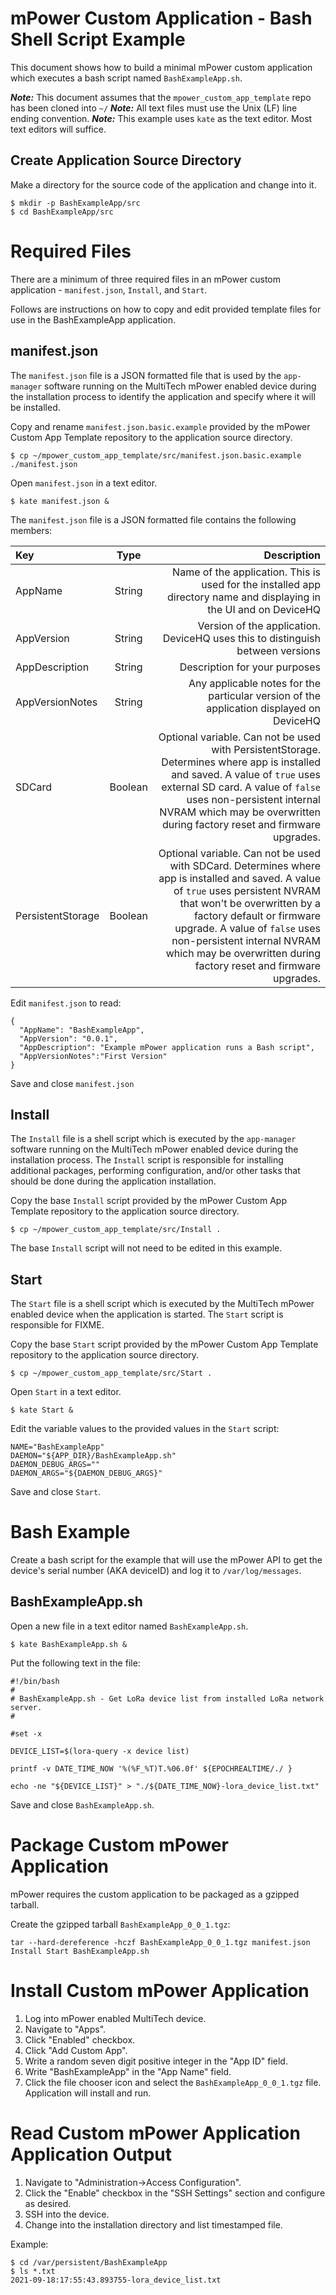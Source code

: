 # mPower Custom Application - Bash Shell Script Example

This document shows how to build a minimal mPower custom application which executes a bash script named `BashExampleApp.sh`.

**_Note:_** This document assumes that the `mpower_custom_app_template` repo has been cloned into `~/`
**_Note:_** All text files must use the Unix (LF) line ending convention.
**_Note:_** This example uses `kate` as the text editor. Most text editors will suffice.

## Create Application Source Directory

Make a directory for the source code of the application and change into it.

```
$ mkdir -p BashExampleApp/src
$ cd BashExampleApp/src
```

# Required Files

There are a minimum of three required files in an mPower custom application - `manifest.json`, `Install`, and `Start`. 

Follows are instructions on how to copy and edit provided template files for use in the BashExampleApp application.

## manifest.json

The `manifest.json` file is a JSON formatted file that is used by the `app-manager` software running on the MultiTech mPower enabled device during the installation process to identify the application and specify where it will be installed.

Copy and rename `manifest.json.basic.example` provided by the mPower Custom App Template repository to the application source directory.

```
$ cp ~/mpower_custom_app_template/src/manifest.json.basic.example ./manifest.json
```

Open `manifest.json` in a text editor.

```
$ kate manifest.json &
```

The `manifest.json` file is a JSON formatted file contains the following members:

| Key               | Type    | Description |
| :---------------- | :-----: | ----------: |
| AppName           | String  | Name of the application. This is used for the installed app directory name and displaying in the UI and on DeviceHQ |
| AppVersion        | String  | Version of the application. DeviceHQ uses this to distinguish between versions |
| AppDescription    | String  | Description for your purposes |
| AppVersionNotes   | String  | Any applicable notes for the particular version of the application displayed on DeviceHQ |
| SDCard 	        | Boolean | Optional variable. Can not be used with PersistentStorage. Determines where app is installed and saved. A value of `true` uses external SD card. A value of `false` uses non-persistent internal NVRAM which may be overwritten during factory reset and firmware upgrades. |
| PersistentStorage | Boolean | Optional variable. Can not be used with SDCard. Determines where app is installed and saved. A value of `true` uses persistent NVRAM that won't be overwritten by a factory default or firmware upgrade. A value of `false` uses non-persistent internal NVRAM which may be overwritten during factory reset and firmware upgrades. |

Edit `manifest.json` to read:

```
{
  "AppName": "BashExampleApp",
  "AppVersion": "0.0.1",
  "AppDescription": "Example mPower application runs a Bash script",
  "AppVersionNotes":"First Version"
}
```

Save and close `manifest.json`

## Install

The `Install` file is a shell script which is executed by the `app-manager` software running on the MultiTech mPower enabled device during the installation process. The `Install` script is responsible for installing additional packages, performing configuration, and/or other tasks that should be done during the application installation.

Copy the base `Install` script provided by the mPower Custom App Template repository to the application source directory.

```
$ cp ~/mpower_custom_app_template/src/Install .
```

The base `Install` script will not need to be edited in this example.

## Start

The `Start` file is a shell script which is executed by the MultiTech mPower enabled device when the application is started. The `Start` script is responsible for FIXME.

Copy the base `Start` script provided by the mPower Custom App Template repository to the application source directory.

```
$ cp ~/mpower_custom_app_template/src/Start .
```

Open `Start` in a text editor.

```
$ kate Start &
```

Edit the variable values to the provided values in the `Start` script:

```
NAME="BashExampleApp"
DAEMON="${APP_DIR}/BashExampleApp.sh"
DAEMON_DEBUG_ARGS=""
DAEMON_ARGS="${DAEMON_DEBUG_ARGS}"
```

Save and close `Start`.

# Bash Example 

Create a bash script for the example that will use the mPower API to get the device's serial number (AKA deviceID) and log it to `/var/log/messages`.

## BashExampleApp.sh

Open a new file in a text editor named `BashExampleApp.sh`.

```
$ kate BashExampleApp.sh &
```

Put the following text in the file:

```
#!/bin/bash
#
# BashExampleApp.sh - Get LoRa device list from installed LoRa network server.
#

#set -x

DEVICE_LIST=$(lora-query -x device list)

printf -v DATE_TIME_NOW '%(%F_%T)T.%06.0f' ${EPOCHREALTIME/./ }

echo -ne "${DEVICE_LIST}" > "./${DATE_TIME_NOW}-lora_device_list.txt"
```

Save and close `BashExampleApp.sh`.

# Package Custom mPower Application

mPower requires the custom application to be packaged as a gzipped tarball.

Create the gzipped tarball `BashExampleApp_0_0_1.tgz`:

`tar --hard-dereference -hczf BashExampleApp_0_0_1.tgz manifest.json Install Start BashExampleApp.sh`

# Install Custom mPower Application

1. Log into mPower enabled MultiTech device. 
2. Navigate to "Apps".
3. Click "Enabled" checkbox.
4. Click "Add Custom App".
5. Write a random seven digit positive integer in the "App ID" field.
6. Write "BashExampleApp" in the "App Name" field.
7. Click the file chooser icon and select the `BashExampleApp_0_0_1.tgz` file. Application will install and run.

# Read  Custom mPower Application Application Output

1. Navigate to "Administration->Access Configuration".
2. Click the "Enable" checkbox in the "SSH Settings" section and configure as desired.
3. SSH into the device.
4. Change into the installation directory and list timestamped file. 

Example:
```
$ cd /var/persistent/BashExampleApp
$ ls *.txt
2021-09-18:17:55:43.893755-lora_device_list.txt
```